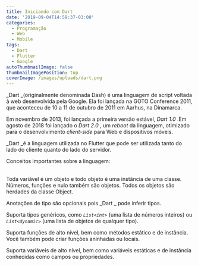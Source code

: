 ```yaml
---
title: Iniciando com Dart
date: '2019-09-04T14:59:37-03:00'
categories:
  - Programação
  - Web
  - Mobile
tags:
  - Dart
  - Flutter
  - Google
autoThumbnailImage: false
thumbnailImagePosition: top
coverImage: /images/uploads/dart.png
---
```

_Dart _(originalmente denominada Dash) é uma linguagem de script voltada à web desenvolvida pela Google. Ela foi lançada na GOTO Conference 2011, que aconteceu de 10 a 11 de outubro de 2011 em Aarhus, na Dinamarca. 

Em novembro de 2013, foi lançada a primeira versão estável, _Dart 1.0_ .Em agosto de 2018 foi lançado o _Dart 2.0_ , um _reboot_ da linguagem, otimizado para o desenvolvimento _client-side_ para Web e dispositivos móveis.

_Dart _é a linguagem utilizada no Flutter que pode ser utilizada tanto do lado do cliente quanto do lado do servidor.



Conceitos importantes sobre a linguagem:

\
Toda variável é um objeto e todo objeto é uma instância de uma classe. Números, funções e nulo também são objetos. Todos os objetos são herdades da classe Object.

Anotações de tipo são opcionais pois _Dart _ pode inferir tipos. 

Suporta tipos genéricos, como _`List<int>`_ (uma lista de números inteiros) ou _`List<dynamic>`_ (uma lista de objetos de qualquer tipo).

Suporta funções de alto nível, bem como métodos estático e de instância. Você também pode criar funções aninhadas ou locais.

Suporta variáveis ​​de alto nível, bem como variáveis ​​estáticas e de instância conhecidas como campos ou propriedades.
